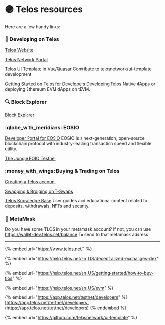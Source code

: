 # 🟣 Telos resources

Here are a few handy links:

### :wrench: Developing on Telos

[Telos Website](https://www.telos.net/)

[Telos Network Portal](https://app.telos.net/testnet/developers)

[Telos UI Template in Vue/Quasar](https://github.com/telosnetwork/ui-template) Contribute to telosnetwork/ui-template development

[Getting Started on Telos for Developers](https://docs.telos.net/) Developing Telos Native dApps or deploying Ethereum EVM dApps on tEVM.

### :mag: Block Explorer

[Block Explorer](https://eosauthority.com/?network=telos)

### :globe\_with\_meridians: EOSIO

[Developer Portal for EOSIO](https://developers.eos.io/welcome/latest/index) EOSIO is a next-generation, open-source blockchain protocol with industry-leading transaction speed and flexible utility.

[The Jungle EOIO Testnet](https://jungletestnet.io/)

### :money\_with\_wings: Buying & Trading on Telos

[Creating a Telos account](https://www.telos.net/signup)

[Swapping & Brdiging on T-Swaps](https://www.tswaps.com)

[Telos Knowledge Base](https://help.telos.net) User guides and educational content related to deposits, withdrawals, NFTs and security.

### 🦊 MetaMask

Do you have some TLOS in your metamask account? If not, you can use https://wallet-dev.telos.net/balance To send to that metamask address

****

{% embed url="https://www.telos.net/" %}

{% embed url="https://help.telos.net/en_US/decentralized-exchanges-dex" %}

{% embed url="https://help.telos.net/en_US/getting-started/how-to-buy-tlos" %}

{% embed url="https://help.telos.net/en_US/evm" %}

{% embed url="https://app.telos.net/testnet/developers" %}
[https://app.telos.net/testnet/developers](https://app.telos.net/testnet/developers)
{% endembed %}

{% embed url="https://github.com/telosnetwork/ui-template" %}

&#x20;
